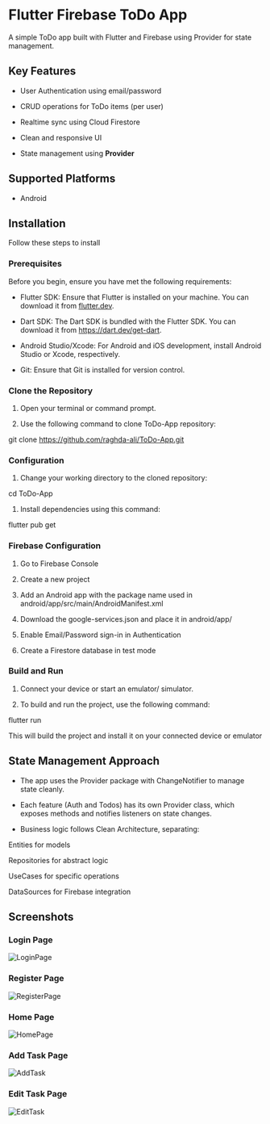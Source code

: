 # Flutter Firebase ToDo App

A simple ToDo app built with Flutter and Firebase using Provider for state management.

## Key Features

- User Authentication using email/password

- CRUD operations for ToDo items (per user)

- Realtime sync using Cloud Firestore

- Clean and responsive UI

- State management using **Provider**

## Supported Platforms

- Android

## Installation

Follow these steps to install

### Prerequisites

Before you begin, ensure you have met the following requirements:

- Flutter SDK: Ensure that Flutter is installed on your machine. You can download it from [flutter.dev](https://flutter.dev).

- Dart SDK: The Dart SDK is bundled with the Flutter SDK. You can download it from https://dart.dev/get-dart.

- Android Studio/Xcode: For Android and iOS development, install Android Studio or Xcode, respectively.

- Git: Ensure that Git is installed for version control.

### Clone the Repository

1. Open your terminal or command prompt.

2. Use the following command to clone ToDo-App repository:

git clone https://github.com/raghda-ali/ToDo-App.git

### Configuration

1. Change your working directory to the cloned repository:

cd  ToDo-App

1. Install dependencies using this command:

flutter pub get

### Firebase Configuration

1. Go to Firebase Console

2. Create a new project

3. Add an Android app with the package name used in android/app/src/main/AndroidManifest.xml

4. Download the google-services.json and place it in android/app/

5. Enable Email/Password sign-in in Authentication

6. Create a Firestore database in test mode

### Build and Run

1. Connect your device or start an emulator/ simulator.

2. To build and run the project, use the following command:

flutter run 

This will build the project and install it on your connected device or emulator

## State Management Approach

- The app uses the Provider package with ChangeNotifier to manage state cleanly.

- Each feature (Auth and Todos) has its own Provider class, which exposes methods and notifies listeners on state changes.

- Business logic follows Clean Architecture, separating:

 Entities for models

 Repositories for abstract logic

 UseCases for specific operations

 DataSources for Firebase integration

## Screenshots

### Login Page
![LoginPage](https://github.com/raghda-ali/ToDo-App/blob/master/Screenshot_1750147722.png)

### Register Page
![RegisterPage](https://github.com/raghda-ali/ToDo-App/blob/master/Screenshot_1750148049.png)

### Home Page
![HomePage](https://github.com/raghda-ali/ToDo-App/blob/master/Screenshot_1750147686.png)

### Add Task Page
![AddTask](https://github.com/raghda-ali/ToDo-App/blob/master/Screenshot_1750147699.png)

### Edit Task Page
![EditTask](https://github.com/raghda-ali/ToDo-App/blob/master/Screenshot_1750147705.png)
